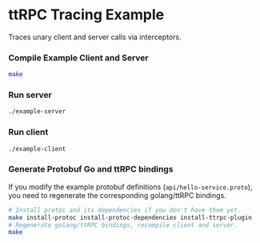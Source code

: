 # ttRPC Tracing Example

Traces unary client and server calls via interceptors.

### Compile Example Client and Server

```sh
make
```

### Run server

```sh
./example-server
```

### Run client

```sh
./example-client
```

### Generate Protobuf Go and ttRPC bindings

If you modify the example protobuf definitions (`api/hello-service.proto`),
you need to regenerate the corresponding golang/ttRPC bindings.

```sh
# Install protoc and its dependencies if you don't have them yet.
make install-protoc install-protoc-dependencies install-ttrpc-plugin
# Regenerate golang/ttRPC bindings, recompile client and server.
make
```
